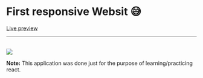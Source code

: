 # First responsive Websit 😅

[Live preview](https://andricksilva.github.io/demo-repo/)

---
<br>
<img src="public/image.png">

<b>Note:</b> This application was done just for the purpose of learning/practicing react.
